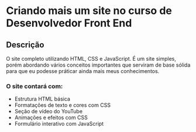 # Criando mais um site no curso de Desenvolvedor Front End

## Descrição
 O site completo utilizando HTML, CSS e JavaScript. É um site simples, porém abordando vários conceitos importantes que serviram de base sólida para que eu podesse práticar ainda mais meus conhecimentos.

### O site contará com:

- Estrutura HTML básica
- Formatações de texto e cores com CSS
- Seção de vídeo do YouTube
- Animações e efeitos com CSS
- Formulário interativo com JavaScript

